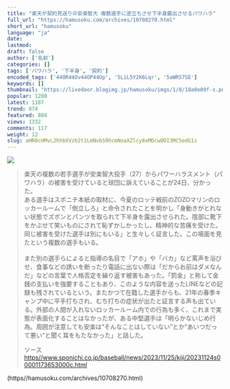 ```yaml
---
title: "楽天が契約見送りの安楽智大 複数選手に逆立ちさせ下半身露出させるパワハラ"
full_url: "https://hamusoku.com/archives/10708270.html"
short_url: "hamusoku"
language: "ja"
date: 
lastmod: 
draft: false
author: ['名前']
categories: []
tags: ['パワハラ', '下半身', '契約']
encoded_tags: ['44OR44Ov44OP44Op', '5LiL5Y2K6Lqr', '5aWR57SE']
keywords: []
thumbnail: "https://livedoor.blogimg.jp/hamusoku/imgs/1/8/18a0e09f-s.png"
popular: 1280
latest: 1107
trend: 874
featured: 884
views: 1332
comments: 117
weight: 12
slug: aHR0cHMvL2hhbXVzb2t1LmNvbS9hcmNoaXZlcy8xMDcwODI3MC5odG1s
---
```


![](https://livedoor.blogimg.jp/hamusoku/imgs/1/8/18a0e09f-s.png)

<blockquote><p></p><p>楽天の複数の若手選手が安楽智大投手（27）からパワーハラスメント（パワハラ）の被害を受けていると球団に訴えていることが24日、分かった。<br> ある選手はスポニチ本紙の取材に、今夏のロッテ戦前のZOZOマリンのロッカールームで「倒立しろ」と命令されたことを明かし「身動きがとれない状態でズボンとパンツを取られて下半身を露出させられた。陰部に靴下をかぶせて笑いものにされて恥ずかしかったし、精神的な苦痛を受けた。同じ被害を受けた選手は別にもいる」と生々しく証言した。この場面を見たという複数の選手もいる。<br> <br> また別の選手らによると指導の名目で「アホ」や「バカ」など罵声を浴びせ、食事などの誘いを断ったり電話に出ない際は「だからお前はダメなんだ」などの言葉で人格否定を繰り返す被害もあった。「罰金」と称して金銭の支払いを強要することもあり、このような内容を送ったLINEなどの記録も残されているという。またかつて在籍した選手からも、21年の春季キャンプ中に平手打ちされ、むち打ちの症状が出たと証言する声も出ている。外部の人間が入れないロッカールーム内での行為も多く、これまで実態が表面化することはなかったが、ある中堅選手は「明らかないじめ行為。周囲が注意しても安楽は“そんなことはしていない”とか“あいつだって悪い”と聞く耳をもたなかった」と話した。<br></p>ソース <a href='https//www.sponichi.co.jp/baseball/news/2023/11/25/kiji/20231124s00001173653000c.html' target='blank'>https//www.sponichi.co.jp/baseball/news/2023/11/25/kiji/20231124s00001173653000c.html</a></blockquote>

(https//hamusoku.com/archives/10708270.html)
